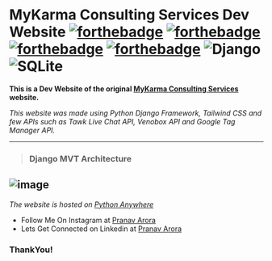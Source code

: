 # MyKarma Consulting Services Dev Website [![forthebadge](https://forthebadge.com/images/badges/made-with-python.svg)](https://forthebadge.com) [![forthebadge](https://forthebadge.com/images/badges/uses-html.svg)](https://forthebadge.com)  [![forthebadge](https://forthebadge.com/images/badges/uses-css.svg)](https://forthebadge.com) [![forthebadge](https://forthebadge.com/images/badges/uses-js.svg)](https://forthebadge.com)  <img alt="Django" src="https://img.shields.io/badge/django-%23092E20.svg?&style=for-the-badge&logo=django&logoColor=white"/>  <img alt="SQLite" src ="https://img.shields.io/badge/sqlite-%2307405e.svg?&style=for-the-badge&logo=sqlite&logoColor=white"/>

**This is a Dev Website of the original [MyKarma Consulting Services](https://www.mykarmaconsulting.com/) website.**

_This website was made using Python Django Framework, Tailwind CSS and few APIs such as Tawk Live Chat API, Venobox API and Google Tag Manager API._

---
> ### Django MVT Architecture
![image](https://www.javatpoint.com/django/images/django-mvt-based-control-flow.png)
---

*The website is hosted on [Python Anywhere](https://www.pythonanywhere.com/)*

* Follow Me On Instagram at [Pranav Arora](https://www.instagram.com/arorapranav187)
* Lets Get Connected on Linkedin at [Pranav Arora](https://www.linkedin.com/in/pranav-arora-354b71bb/)


### ThankYou!

